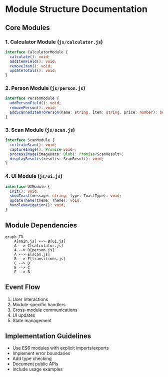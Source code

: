# Module Structure Documentation

## Core Modules

### 1. Calculator Module (`js/calculator.js`)
```typescript
interface CalculatorModule {
  calculate(): void;
  addItemField(): void;
  removeItem(): void;
  updateTotals(): void;
}
```

### 2. Person Module (`js/person.js`)
```typescript
interface PersonModule {
  addPersonField(): void;
  removePerson(): void;
  addScannedItemToPerson(name: string, item: string, price: number): boolean;
}
```

### 3. Scan Module (`js/scan.js`)
```typescript
interface ScanModule {
  initiateScan(): void;
  captureImage(): Promise<void>;
  processImage(imageData: Blob): Promise<ScanResult>;
  displayResults(results: ScanResult): void;
}
```

### 4. UI Module (`js/ui.js`)
```typescript
interface UIModule {
  init(): void;
  showToast(message: string, type: ToastType): void;
  updateTheme(theme: Theme): void;
  handleNavigation(): void;
}
```

## Module Dependencies

```mermaid
graph TD
    A[main.js] --> B[ui.js]
    A --> C[calculator.js]
    A --> D[person.js]
    A --> E[scan.js]
    B --> F[transitions.js]
    C --> D
    E --> C
    E --> B
```

## Event Flow

1. User Interactions
2. Module-specific handlers
3. Cross-module communications
4. UI updates
5. State management

## Implementation Guidelines

- Use ES6 modules with explicit imports/exports
- Implement error boundaries
- Add type checking
- Document public APIs
- Include usage examples